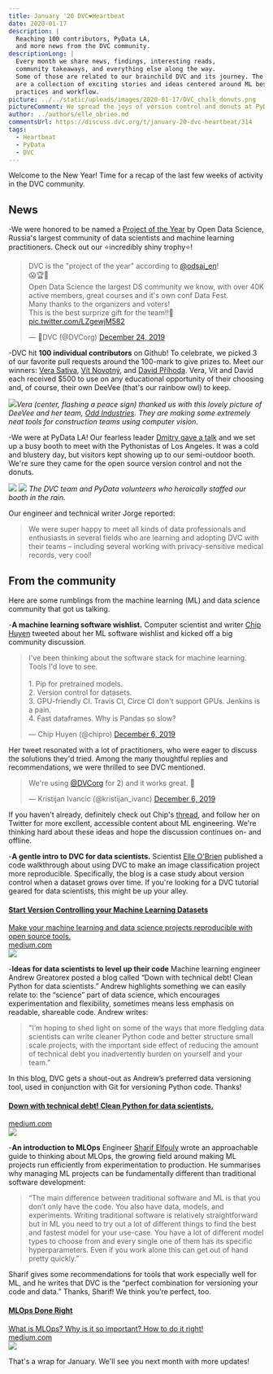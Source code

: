 ```yaml
---
title: January '20 DVC❤️Heartbeat
date: 2020-01-17
description: |
  Reaching 100 contributors, PyData LA, 
  and more news from the DVC community.
descriptionLong: |
  Every month we share news, findings, interesting reads,
  community takeaways, and everything else along the way.
  Some of those are related to our brainchild DVC and its journey. The others
  are a collection of exciting stories and ideas centered around ML best
  practices and workflow.
picture: ../../static/uploads/images/2020-01-17/DVC_chalk_donuts.png
pictureComment: We spread the joys of version control and donuts at PyData LA.
author: ../authors/elle_obrien.md
commentsUrl: https://discuss.dvc.org/t/january-20-dvc-heartbeat/314
tags:
  - Heartbeat
  - PyData
  - DVC
---
```


Welcome to the New Year! Time for a recap of the last few weeks of activity in
the DVC community.

## News

-We were honored to be named a
[Project of the Year](https://ods.ai/awards/2019/) by Open Data Science,
Russia's largest community of data scientists and machine learning
practitioners. Check out our ⭐️incredibly shiny trophy⭐️!

<blockquote class="twitter-tweet"><p lang="en" dir="ltr">DVC is the &quot;project of the year&quot; according to <a href="https://twitter.com/odsai_en?ref_src=twsrc%5Etfw">@odsai_en</a>!<br>😱🏆🎉<br>Open Data Science the largest DS community we know, with over 40K active members, great courses and it&#39;s own conf Data Fest.<br>Many thanks to the organizers and voters!<br>This is the best surprize gift for the team!!🥳 <a href="https://t.co/LZgewjM582">pic.twitter.com/LZgewjM582</a></p>&mdash; 🦉DVC (@DVCorg) <a href="https://twitter.com/DVCorg/status/1209544709930016768?ref_src=twsrc%5Etfw">December 24, 2019</a></blockquote> <script async src="https://platform.twitter.com/widgets.js" charset="utf-8"></script>

-DVC hit **100 individual contributors** on Github! To celebrate, we picked 3 of
our favorite pull requests around the 100-mark to give prizes to. Meet our
winners: [Vera Sativa](https://github.com/verasativa/),
[Vít Novotný](https://twitter.com/tweetiko), and
[David Příhoda](https://twitter.com/david_prihoda). Vera, Vít and David each
received \$500 to use on any educational opportunity of their choosing and, of
course, their own DeeVee (that's our rainbow owl) to keep.

![](/uploads/images/2020-01-17/odd_with_deevee.png)_Vera (center, flashing a
peace sign) thanked us with this lovely picture of DeeVee and her team,
[Odd Industries](https://odd.co/en/). They are making some extremely neat tools
for construction teams using computer vision._

-We were at PyData LA! Our fearless leader
[Dmitry gave a talk](https://www.youtube.com/watch?v=7Wsd6V0k4Oc) and we set up
a busy booth to meet with the Pythonistas of Los Angeles. It was a cold and
blustery day, but visitors kept showing up to our semi-outdoor booth. We're sure
they came for the open source version control and not the donuts.

![](/uploads/images/2020-01-17/py_data1.jpeg)
![](/uploads/images/2020-01-17/py_data2.jpeg) _The DVC team and PyData
volunteers who heroically staffed our booth in the rain._

Our engineer and technical writer Jorge reported:

> We were super happy to meet all kinds of data professionals and enthusiasts in
> several fields who are learning and adopting DVC with their teams – including
> several working with privacy-sensitive medical records, very cool!

## From the community

Here are some rumblings from the machine learning (ML) and data science
community that got us talking.

-**A machine learning software wishlist.** Computer scientist and writer
[Chip Huyen](https://twitter.com/chipro) tweeted about her ML software wishlist
and kicked off a big community discussion.

<blockquote class="twitter-tweet"><p lang="en" dir="ltr">I&#39;ve been thinking about the software stack for machine learning. Tools I&#39;d love to see.<br><br>1. Pip for pretrained models.<br>2. Version control for datasets.<br>3. GPU-friendly CI. Travis CI, Circe CI don&#39;t support GPUs. Jenkins is a pain.<br>4. Fast dataframes. Why is Pandas so slow?</p>&mdash; Chip Huyen (@chipro) <a href="https://twitter.com/chipro/status/1202815757593108480?ref_src=twsrc%5Etfw">December 6, 2019</a></blockquote> <script async src="https://platform.twitter.com/widgets.js" charset="utf-8"></script>

Her tweet resonated with a lot of practitioners, who were eager to discuss the
solutions they'd tried. Among the many thoughtful replies and recommendations,
we were thrilled to see DVC mentioned.

<blockquote class="twitter-tweet"><p lang="en" dir="ltr">We&#39;re using <a href="https://twitter.com/DVCorg?ref_src=twsrc%5Etfw">@DVCorg</a> for 2) and it works great. 🙂</p>&mdash; Kristijan Ivancic (@kristijan_ivanc) <a href="https://twitter.com/kristijan_ivanc/status/1202879739716870144?ref_src=twsrc%5Etfw">December 6, 2019</a></blockquote> <script async src="https://platform.twitter.com/widgets.js" charset="utf-8"></script>

If you haven't already, definitely check out Chip's
[thread](https://twitter.com/chipro/status/1202815757593108480), and follow her
on Twitter for more excllent, accessible content about ML engineering. We're
thinking hard about these ideas and hope the discussion continues on- and
offline.

-**A gentle intro to DVC for data scientists.** Scientist
[Elle O'Brien](https://twitter.com/andronovhopf) published a code walkthrough
about using DVC to make an image classification project more reproducible.
Specifically, the blog is a case study about version control when a dataset
grows over time. If you're looking for a DVC tutorial geared for data
scientists, this might be up your alley.

<a href="https://towardsdatascience.com/start-version-controlling-your-machine-learning-datasets-2b872e109856" class="external-link-preview">
  <section class="elp-content-holder">
    <div class="elp-description-holder">
      <h4 class="elp-title">Start Version Controlling your Machine Learning Datasets</h4>
      <div class="elp-description">Make your machine learning and data science projects reproducible with open source tools.</div>
      <div class="elp-link">medium.com</div>
    </div>
    <div class="elp-image-holder">
      <img src="/uploads/images/2020-01-17/medium_1.png" />
    </div>
  </section>
</a>

-**Ideas for data scientists to level up their code** Machine learning engineer
Andrew Greatorex posted a blog called “Down with technical debt! Clean Python
for data scientists.” Andrew highlights something we can easily relate to: the
“science” part of data science, which encourages experimentation and
flexibility, sometimes means less emphasis on readable, shareable code. Andrew
writes:

> "I’m hoping to shed light on some of the ways that more fledgling data
> scientists can write cleaner Python code and better structure small scale
> projects, with the important side effect of reducing the amount of technical
> debt you inadvertently burden on yourself and your team.”

In this blog, DVC gets a shout-out as Andrew’s preferred data versioning tool,
used in conjunction with Git for versioning Python code. Thanks!

<a href="https://towardsdatascience.com/down-with-technical-debt-clean-python-for-data-scientists-aa7592eff7fc" class="external-link-preview">
  <section class="elp-content-holder">
    <div class="elp-description-holder">
      <h4 class="elp-title">Down with technical debt! Clean Python for data scientists.</h4>
      <div class="elp-description"></div>
      <div class="elp-link">medium.com</div>
    </div>
    <div class="elp-image-holder">
      <img src="/uploads/images/2020-01-17/medium_2.png" />
    </div>
  </section>
</a>

-**An introduction to MLOps** Engineer
[Sharif Elfouly](https://twitter.com/elfouly_sharif) wrote an approachable guide
to thinking about MLOps, the growing field around making ML projects run
efficiently from experimentation to production. He summarises why managing ML
projects can be fundamentally different than traditional software development:

> “The main difference between traditional software and ML is that you don’t
> only have the code. You also have data, models, and experiments. Writing
> traditional software is relatively straightforward but in ML you need to try
> out a lot of different things to find the best and fastest model for your
> use-case. You have a lot of different model types to choose from and every
> single one of them has its specific hyperparameters. Even if you work alone
> this can get out of hand pretty quickly.”

Sharif gives some recommendations for tools that work especially well for ML,
and he writes that DVC is the “perfect combination for versioning your code and
data.” Thanks, Sharif! We think you’re perfect, too.

<a href="https://towardsdatascience.com/down-with-technical-debt-clean-python-for-data-scientists-aa7592eff7fc" class="external-link-preview">
  <section class="elp-content-holder">
    <div class="elp-description-holder">
      <h4 class="elp-title">MLOps Done Right</h4>
      <div class="elp-description">What is MLOps? Why is it so important? How to do it right!</div>
      <div class="elp-link">medium.com</div>
    </div>
    <div class="elp-image-holder">
      <img src="/uploads/images/2020-01-17/medium_3.png" />
    </div>
  </section>
</a>

That's a wrap for January. We'll see you next month with more updates!
